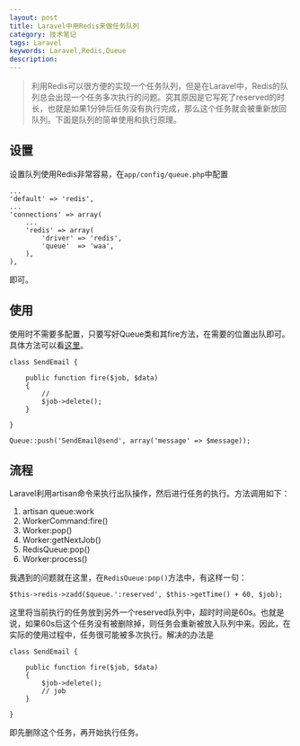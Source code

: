```yaml
---
layout: post
title: Laravel中用Redis来做任务队列
category: 技术笔记
tags: Laravel
keywords: Laravel,Redis,Queue
description: 
---
```


> 利用Redis可以很方便的实现一个任务队列，但是在Laravel中，Redis的队列总会出现一个任务多次执行的问题。究其原因是它写死了reserved的时长，也就是如果1分钟后任务没有执行完成，那么这个任务就会被重新放回队列。下面是队列的简单使用和执行原理。

## 设置
设置队列使用Redis非常容易，在`app/config/queue.php`中配置

    ...
    'default' => 'redis',
    ...
    'connections' => array(
        ...
        'redis' => array(
            'driver' => 'redis',
            'queue'  => 'waa',
        ),
    ),

即可。

## 使用
使用时不需要多配置，只要写好Queue类和其fire方法，在需要的位置出队即可。具体方法可以看[这里](http://laravel.com/docs/queues#basic-usage)。

    class SendEmail {

        public function fire($job, $data)
        {
            //
            $job->delete();
        }

    }

    Queue::push('SendEmail@send', array('message' => $message));

## 流程
Laravel利用artisan命令来执行出队操作，然后进行任务的执行。方法调用如下：

1. artisan queue:work
2. WorkerCommand:fire()
3. Worker:pop()
4. Worker:getNextJob()
5. RedisQueue:pop()
6. Worker:process()

我遇到的问题就在这里，在`RedisQueue:pop()`方法中，有这样一句：

    $this->redis->zadd($queue.':reserved', $this->getTime() + 60, $job);

这里将当前执行的任务放到另外一个reserved队列中，超时时间是60s。也就是说，如果60s后这个任务没有被删除掉，则任务会重新被放入队列中来。因此，在实际的使用过程中，任务很可能被多次执行。解决的办法是

    class SendEmail {

        public function fire($job, $data)
        {
            $job->delete();
            // job 
        }

    }

即先删除这个任务，再开始执行任务。